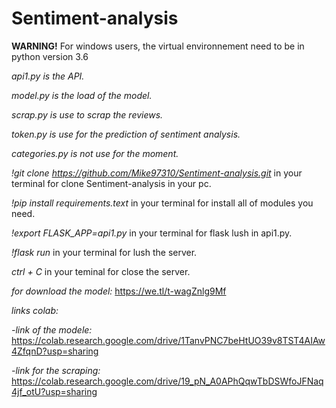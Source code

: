 # Sentiment-analysis

**WARNING!** For windows users, the virtual environnement need to be in python version 3.6

*api1.py is the API.*

*model.py is the load of the model.*

*scrap.py is use to scrap the reviews.*

*token.py is use for the prediction of sentiment analysis.*

*categories.py is not use for the moment.*



*!git clone https://github.com/Mike97310/Sentiment-analysis.git* in your terminal for clone Sentiment-analysis in your pc.

*!pip install requirements.text* in your terminal for install all of modules you need.

*!export FLASK_APP=api1.py* in your terminal for flask lush in api1.py.

*!flask run* in your terminal for lush the server.

*ctrl + C* in your teminal for close the server.

*for download the model:*
https://we.tl/t-wagZnlg9Mf

*links colab:*

  *-link of the modele:*
    https://colab.research.google.com/drive/1TanvPNC7beHtUO39v8TST4AIAw4ZfqnD?usp=sharing
    
   
   *-link for the scraping:*
    https://colab.research.google.com/drive/19_pN_A0APhQqwTbDSWfoJFNaq4jf_otU?usp=sharing
